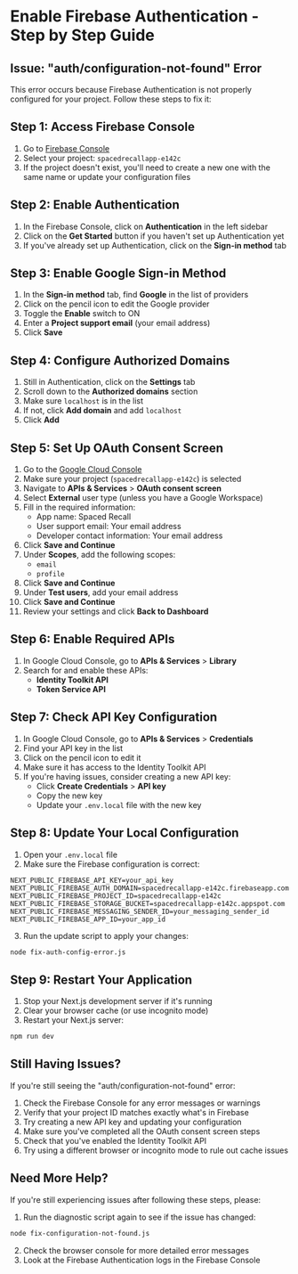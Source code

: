 # Enable Firebase Authentication - Step by Step Guide

## Issue: "auth/configuration-not-found" Error

This error occurs because Firebase Authentication is not properly configured for your project. Follow these steps to fix it:

## Step 1: Access Firebase Console

1. Go to [Firebase Console](https://console.firebase.google.com/)
2. Select your project: `spacedrecallapp-e142c`
3. If the project doesn't exist, you'll need to create a new one with the same name or update your configuration files

## Step 2: Enable Authentication

1. In the Firebase Console, click on **Authentication** in the left sidebar
2. Click on the **Get Started** button if you haven't set up Authentication yet
3. If you've already set up Authentication, click on the **Sign-in method** tab

## Step 3: Enable Google Sign-in Method

1. In the **Sign-in method** tab, find **Google** in the list of providers
2. Click on the pencil icon to edit the Google provider
3. Toggle the **Enable** switch to ON
4. Enter a **Project support email** (your email address)
5. Click **Save**

## Step 4: Configure Authorized Domains

1. Still in Authentication, click on the **Settings** tab
2. Scroll down to the **Authorized domains** section
3. Make sure `localhost` is in the list
4. If not, click **Add domain** and add `localhost`
5. Click **Add**

## Step 5: Set Up OAuth Consent Screen

1. Go to the [Google Cloud Console](https://console.cloud.google.com/)
2. Make sure your project (`spacedrecallapp-e142c`) is selected
3. Navigate to **APIs & Services** > **OAuth consent screen**
4. Select **External** user type (unless you have a Google Workspace)
5. Fill in the required information:
   - App name: Spaced Recall
   - User support email: Your email address
   - Developer contact information: Your email address
6. Click **Save and Continue**
7. Under **Scopes**, add the following scopes:
   - `email`
   - `profile`
8. Click **Save and Continue**
9. Under **Test users**, add your email address
10. Click **Save and Continue**
11. Review your settings and click **Back to Dashboard**

## Step 6: Enable Required APIs

1. In Google Cloud Console, go to **APIs & Services** > **Library**
2. Search for and enable these APIs:
   - **Identity Toolkit API**
   - **Token Service API**

## Step 7: Check API Key Configuration

1. In Google Cloud Console, go to **APIs & Services** > **Credentials**
2. Find your API key in the list
3. Click on the pencil icon to edit it
4. Make sure it has access to the Identity Toolkit API
5. If you're having issues, consider creating a new API key:
   - Click **Create Credentials** > **API key**
   - Copy the new key
   - Update your `.env.local` file with the new key

## Step 8: Update Your Local Configuration

1. Open your `.env.local` file
2. Make sure the Firebase configuration is correct:

```
NEXT_PUBLIC_FIREBASE_API_KEY=your_api_key
NEXT_PUBLIC_FIREBASE_AUTH_DOMAIN=spacedrecallapp-e142c.firebaseapp.com
NEXT_PUBLIC_FIREBASE_PROJECT_ID=spacedrecallapp-e142c
NEXT_PUBLIC_FIREBASE_STORAGE_BUCKET=spacedrecallapp-e142c.appspot.com
NEXT_PUBLIC_FIREBASE_MESSAGING_SENDER_ID=your_messaging_sender_id
NEXT_PUBLIC_FIREBASE_APP_ID=your_app_id
```

3. Run the update script to apply your changes:

```bash
node fix-auth-config-error.js
```

## Step 9: Restart Your Application

1. Stop your Next.js development server if it's running
2. Clear your browser cache (or use incognito mode)
3. Restart your Next.js server:

```bash
npm run dev
```

## Still Having Issues?

If you're still seeing the "auth/configuration-not-found" error:

1. Check the Firebase Console for any error messages or warnings
2. Verify that your project ID matches exactly what's in Firebase
3. Try creating a new API key and updating your configuration
4. Make sure you've completed all the OAuth consent screen steps
5. Check that you've enabled the Identity Toolkit API
6. Try using a different browser or incognito mode to rule out cache issues

## Need More Help?

If you're still experiencing issues after following these steps, please:

1. Run the diagnostic script again to see if the issue has changed:

```bash
node fix-configuration-not-found.js
```

2. Check the browser console for more detailed error messages
3. Look at the Firebase Authentication logs in the Firebase Console 